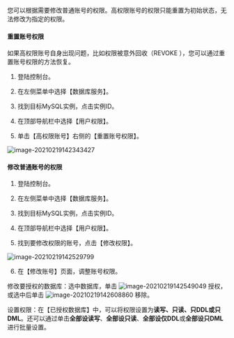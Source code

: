 您可以根据需要修改普通账号的权限。高权限账号的权限只能重置为初始状态，无法修改为指定的权限。

#### 重置账号权限

如果高权限账号自身出现问题，比如权限被意外回收（REVOKE ），您可以通过重置账号权限的方法恢复。

1. 登陆控制台。

2. 在左侧菜单中选择【数据库服务】。

3. 找到目标MySQL实例，点击实例ID。

4. 在顶部导航栏中选择【用户权限】。

5. 单击【高权限账号】右侧的【重置账号权限】。

![image-20210219142343427](https://i.loli.net/2021/02/19/VtZuxJ61nMHRogs.png)                               

#### 修改普通账号的权限

1. 登陆控制台。

2. 在左侧菜单中选择【数据库服务】。

3. 找到目标MySQL实例，点击实例ID。

4. 在顶部导航栏中选择【用户权限】。

5. 找到要修改权限的账号，点击【修改权限】。

![image-20210219142529799](https://i.loli.net/2021/02/19/lHjL4fvDKIYowBh.png) 

6. 在【修改账号】页面，调整账号权限。

修改要授权的数据库：选中数据库，单击 ![image-20210219142549049](https://i.loli.net/2021/02/19/Fbze3KNCRAZ8UhV.png) 授权，或选中后单击 ![image-20210219142608860](https://i.loli.net/2021/02/19/S5IRulDozbV8dYv.png) 移除。

设置权限：在【已授权数据库】中，可以将权限设置为**读写、只读、只DDL或只DML**。还可以通过单击**全部设读写**、**全部设只读**、**全部设仅DDL**或**全部设只DML**进行批量设置。

 

